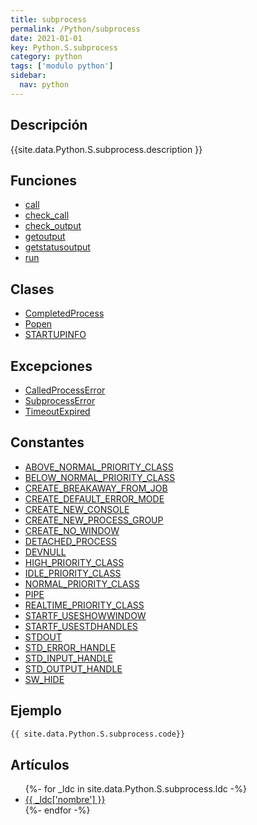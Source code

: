 ```yaml
---
title: subprocess
permalink: /Python/subprocess
date: 2021-01-01
key: Python.S.subprocess
category: python
tags: ['modulo python']
sidebar: 
  nav: python
---
```


## Descripción
{{site.data.Python.S.subprocess.description }}

## Funciones
* [call](/Python/subprocess/call/)
* [check_call](/Python/subprocess/check_call/)
* [check_output](/Python/subprocess/check_output/)
* [getoutput](/Python/subprocess/getoutput/)
* [getstatusoutput](/Python/subprocess/getstatusoutput/)
* [run](/Python/subprocess/run/)

## Clases
* [CompletedProcess](/Python/subprocess/CompletedProcess/)
* [Popen](/Python/subprocess/Popen/)
* [STARTUPINFO](/Python/subprocess/STARTUPINFO/)

## Excepciones
* [CalledProcessError](/Python/subprocess/CalledProcessError/)
* [SubprocessError](/Python/subprocess/SubprocessError/)
* [TimeoutExpired](/Python/subprocess/TimeoutExpired/)

## Constantes
* [ABOVE_NORMAL_PRIORITY_CLASS](/Python/subprocess/ABOVE_NORMAL_PRIORITY_CLASS/)
* [BELOW_NORMAL_PRIORITY_CLASS](/Python/subprocess/BELOW_NORMAL_PRIORITY_CLASS/)
* [CREATE_BREAKAWAY_FROM_JOB](/Python/subprocess/CREATE_BREAKAWAY_FROM_JOB/)
* [CREATE_DEFAULT_ERROR_MODE](/Python/subprocess/CREATE_DEFAULT_ERROR_MODE/)
* [CREATE_NEW_CONSOLE](/Python/subprocess/CREATE_NEW_CONSOLE/)
* [CREATE_NEW_PROCESS_GROUP](/Python/subprocess/CREATE_NEW_PROCESS_GROUP/)
* [CREATE_NO_WINDOW](/Python/subprocess/CREATE_NO_WINDOW/)
* [DETACHED_PROCESS](/Python/subprocess/DETACHED_PROCESS/)
* [DEVNULL](/Python/subprocess/DEVNULL/)
* [HIGH_PRIORITY_CLASS](/Python/subprocess/HIGH_PRIORITY_CLASS/)
* [IDLE_PRIORITY_CLASS](/Python/subprocess/IDLE_PRIORITY_CLASS/)
* [NORMAL_PRIORITY_CLASS](/Python/subprocess/NORMAL_PRIORITY_CLASS/)
* [PIPE](/Python/subprocess/PIPE/)
* [REALTIME_PRIORITY_CLASS](/Python/subprocess/REALTIME_PRIORITY_CLASS/)
* [STARTF_USESHOWWINDOW](/Python/subprocess/STARTF_USESHOWWINDOW/)
* [STARTF_USESTDHANDLES](/Python/subprocess/STARTF_USESTDHANDLES/)
* [STDOUT](/Python/subprocess/STDOUT/)
* [STD_ERROR_HANDLE](/Python/subprocess/STD_ERROR_HANDLE/)
* [STD_INPUT_HANDLE](/Python/subprocess/STD_INPUT_HANDLE/)
* [STD_OUTPUT_HANDLE](/Python/subprocess/STD_OUTPUT_HANDLE/)
* [SW_HIDE](/Python/subprocess/SW_HIDE/)

## Ejemplo
~~~python
{{ site.data.Python.S.subprocess.code}}
~~~

## Artículos
<ul>
{%- for _ldc in site.data.Python.S.subprocess.ldc -%}
   <li>
       <a href="{{_ldc['url'] }}">{{ _ldc['nombre'] }}</a>
   </li>
{%- endfor -%}
</ul>
